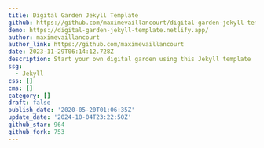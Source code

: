 ```yaml
---
title: Digital Garden Jekyll Template
github: https://github.com/maximevaillancourt/digital-garden-jekyll-template
demo: https://digital-garden-jekyll-template.netlify.app/
author: maximevaillancourt
author_link: https://github.com/maximevaillancourt
date: 2023-11-29T06:14:12.728Z
description: Start your own digital garden using this Jekyll template
ssg:
  - Jekyll
css: []
cms: []
category: []
draft: false
publish_date: '2020-05-20T01:06:35Z'
update_date: '2024-10-04T23:22:50Z'
github_star: 964
github_fork: 753
---
```

